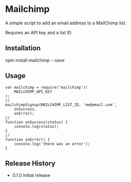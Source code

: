 Mailchimp
=========

A simple script to add an email address to a MailChimp list. 

Requires an API key and a list ID

## Installation

  npm install mailchimp --save

## Usage

	var mailchimp = require('mailchimp')(
	    MAILCHIMP_API_KEY
	);
	//
	mailchimpSignup(MAILCHIMP_LIST_ID, 'me@email.com',
	    onSuccess,
	    onError);
	//
	function onSuccess(status) {
	    console.log(status);
	}
	//
	function onError() {
	    console.log('there was an error');
	}

## Release History

* 0.1.0 Initial release